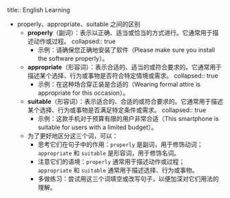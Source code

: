 title:: English Learning

- properly、appropriate、suitable 之间的区别
	- **properly**（副词）：表示以正确、适当或恰当的方式进行。它通常用于描述动作或过程。
	  collapsed:: true
		- 示例：请确保您正确地安装了软件（Please make sure you install the software properly）。
	- **appropriate**（形容词）：表示合适的、适当的或符合要求的。它通常用于描述某个选择、行为或事物是否符合特定情境或需求。
	  collapsed:: true
		- 示例：在这种场合穿正装是合适的（Wearing formal attire is appropriate for this occasion）。
	- **suitable**（形容词）：表示适合的、合适的或符合要求的。它通常用于描述某个选择、行为或事物是否满足特定条件或需求。
	  collapsed:: true
		- 示例：这款手机对于预算有限的用户非常合适（This smartphone is suitable for users with a limited budget）。
	- 为了更好地区分这三个词，可以：
		- 思考它们在句子中的作用：`properly` 是副词，用于修饰动词；`appropriate` 和 `suitable` 是形容词，用于修饰名词。
		- 注意它们的语境：`properly` 通常用于描述动作或过程；`appropriate` 和 `suitable` 通常用于描述选择、行为或事物。
		- 多做练习：尝试用这三个词填空或改写句子，以便加深对它们用法的理解。